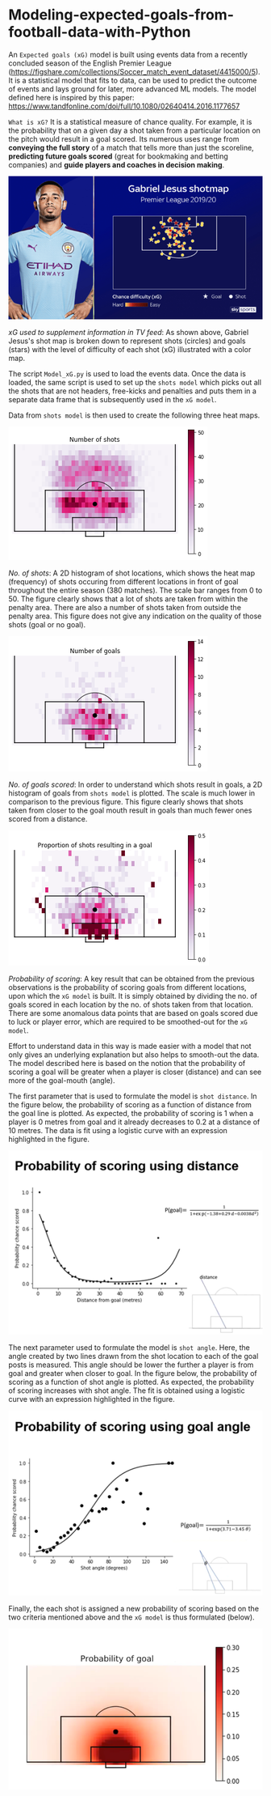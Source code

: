 # Modeling-expected-goals-from-football-data-with-Python

An `Expected goals (xG)` model is built using events data from a recently concluded season of the English Premier League (https://figshare.com/collections/Soccer_match_event_dataset/4415000/5). It is a statistical model that fits to data, can be used to predict the outcome of events and lays ground for later, more advanced ML models. The model defined here is inspired by this paper: https://www.tandfonline.com/doi/full/10.1080/02640414.2016.1177657

`What is xG?`
It is a statistical measure of chance quality. For example, it is the probability that on a given day a shot taken from a particular location on the pitch would result in a goal scored. Its numerous uses range from **conveying the full story** of a match that tells more than just the scoreline, **predicting future goals scored** (great for bookmaking and betting companies) and **guide players and coaches in decision making**.

![rawdata](Outputs/xG.png)

*xG used to supplement information in TV feed*: As shown above, Gabriel Jesus's shot map is broken down to represent shots (circles) and goals (stars) with the level of difficulty of each shot (xG) illustrated with a color map. 

The script `Model_xG.py` is used to load the events data. Once the data is loaded, the same script is used to set up the `shots model` which picks out all the shots that are not headers, free-kicks and penalties and puts them in a separate data frame that is subsequently used in the `xG model`. 

Data from `shots model` is then used to create the following three heat maps.

![rawdata](Outputs/Figure_29.png)

*No. of shots*: A 2D histogram of shot locations, which shows the heat map (frequency) of shots occuring from different locations in front of goal throughout the entire season (380 matches). The scale bar ranges from 0 to 50. The figure clearly shows that a lot of shots are taken from within the penalty area. There are also a number of shots taken from outside the penalty area. This figure does not give any indication on the quality of those shots (goal or no goal).  

![rawdata](Outputs/Figure_30.png)

*No. of goals scored*: In order to understand which shots result in goals, a 2D histogram of goals from `shots model` is plotted. The scale is much lower in comparison to the previous figure. This figure clearly shows that shots taken from closer to the goal mouth result in goals than much fewer ones scored from a distance. 

![rawdata](Outputs/Figure_31.png)

*Probability of scoring*: A key result that can be obtained from the previous observations is the probability of scoring goals from different locations, upon which the `xG model` is built. It is simply obtained by dividing the no. of goals scored in each location by the no. of shots taken from that location. There are some anomalous data points that are based on goals scored due to luck or player error, which are required to be smoothed-out for the `xG model`.

Effort to understand data in this way is made easier with a model that not only gives an underlying explanation but also helps to smooth-out the data. The model described here is based on the notion that the probability of scoring a goal will be greater when a player is closer (distance) and can see more of the goal-mouth (angle). 

The first parameter that is used to formulate the model is `shot distance`. In the figure below, the probability of scoring as a function of distance from the goal line is plotted. As expected, the probability of scoring is 1 when a player is 0 metres from goal and it already decreases to 0.2 at a distance of 10 metres. The data is fit using a logistic curve with an expression highlighted in the figure. 

![rawdata](Outputs/distance.png)

The next parameter used to formulate the model is `shot angle`. Here, the angle created by two lines drawn from the shot location to each of the goal posts is measured. This angle should be lower the further a player is from goal and greater when closer to goal. In the figure below, the probability of scoring as a function of shot angle is plotted. As expected, the probability of scoring increases with shot angle. The fit is obtained using a logistic curve with an expression highlighted in the figure. 

![rawdata](Outputs/angle.png)

Finally, the each shot is assigned a new probability of scoring based on the two criteria mentioned above and the `xG model` is thus formulated (below).

![rawdata](Outputs/xGmodel.png)
